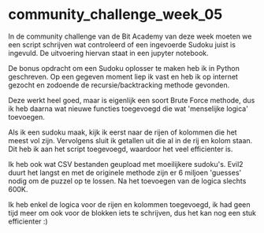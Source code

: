 # community_challenge_week_05
In de community challenge van de Bit Academy van deze week moeten we een script schrijven wat controleerd of een ingevoerde Sudoku juist is ingevuld.
De uitvoering hiervan staat in een jupyter notebook.

De bonus opdracht om een Sudoku oplosser te maken heb ik in Python geschreven. Op een gegeven moment liep ik vast en heb ik op internet gezocht en zodoende de recursie/backtracking methode gevonden. 

Deze werkt heel goed, maar is eigenlijk een soort Brute Force methode, dus ik heb daarna wat nieuwe functies toegevoegd die wat 'menselijke logica' toevoegen.

Als ik een sudoku maak, kijk ik eerst naar de rijen of kolommen die het meest vol zijn. Vervolgens sluit ik getallen uit die al in de rij en kolom staan. Dit heb ik aan het script toegevoegd, waardoor het veel efficienter is.

Ik heb ook wat CSV bestanden geupload met moeilijkere sudoku's. Evil2 duurt het langst en met de originele methode zijn er 6 miljoen 'guesses' nodig om de puzzel op te lossen.
Na het toevoegen van de logica slechts 600K. 

Ik heb enkel de logica voor de rijen en kolommen toegevoegd, ik had geen tijd meer om ook voor de blokken iets te schrijven, dus het kan nog een stuk efficienter :)
